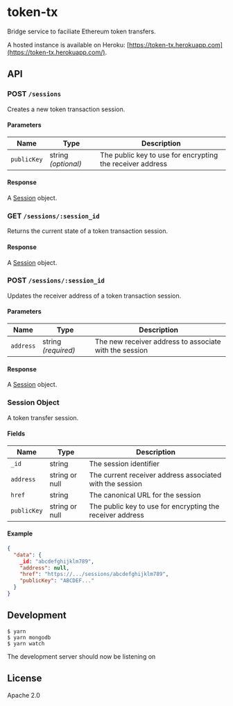 # token-tx

Bridge service to faciliate Ethereum token transfers.

A hosted instance is available on Heroku: [https://token-tx.herokuapp.com](https://token-tx.herokuapp.com/).

## API

### POST `/sessions`

Creates a new token transaction session.

#### Parameters

|Name|Type|Description|
|---|---|---|
|`publicKey`|string *(optional)*|The public key to use for encrypting the receiver address|

#### Response

A [Session](#session-object) object.

### GET `/sessions/:session_id`

Returns the current state of a token transaction session.

#### Response

A [Session](#session-object) object.

### POST `/sessions/:session_id`

Updates the receiver address of a token transaction session.

#### Parameters

|Name|Type|Description|
|---|---|---|
|`address`|string *(required)*|The new receiver address to associate with the session|

#### Response

A [Session](#session-object) object.

### Session Object

A token transfer session.

#### Fields

|Name|Type|Description|
|---|---|---|
|`_id`|string|The session identifier|
|`address`|string or null|The current receiver address associated with the session|
|`href`|string|The canonical URL for the session|
|`publicKey`|string or null|The public key to use for encrypting the receiver address|

#### Example

```json
{
  "data": {
    _id: "abcdefghijklm789",
    "address": null,
    "href": "https://.../sessions/abcdefghijklm789",
    "publicKey": "ABCDEF..."
  }
}
```

## Development

```shell
$ yarn
$ yarn mongodb
$ yarn watch
```

The development server should now be listening on 

## License

Apache 2.0
